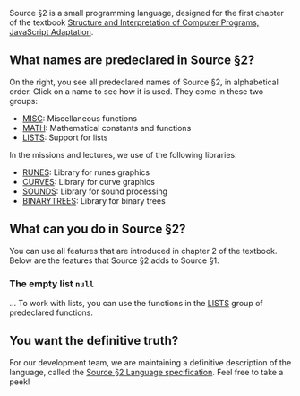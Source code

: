 Source §2 is a small programming language, designed for the first chapter
of the textbook
<a href="https://sicp.comp.nus.edu.sg">Structure and Interpretation
of Computer Programs, JavaScript Adaptation</a>. 

## What names are predeclared in Source §2?

On the right, you see all predeclared names of Source §2, in alphabetical
order. Click on a name to see how it is used. They come in these two groups:
  <ul>
    <li>
      <a href="../MISC/index.html">MISC</a>: Miscellaneous functions
    </li>
    <li>
      <a href="../MATH/index.html">MATH</a>: Mathematical constants and functions
    </li>
    <li>
      <a href="../LISTS/index.html">LISTS</a>: Support for lists
    </li>
  </ul>

In the missions and lectures, we use of the following libraries:
  <ul>
    <li>
      <a href="../RUNES/index.html">RUNES</a>: Library for runes graphics
    </li>
    <li>
      <a href="../CURVES/index.html">CURVES</a>: Library for curve graphics
    </li>
    <li>
      <a href="../SOUNDS/index.html">SOUNDS</a>: Library for sound processing
    </li>
    <li>
      <a href="../SOUNDS/index.html">BINARYTREES</a>: Library for binary trees
    </li>
  </ul>

## What can you do in Source §2?

You can use all features that are introduced in chapter 2 of the
textbook. Below are the features that Source §2 adds to Source §1.

### The empty list `null`

...
To work with lists, you can use the functions in the
<a href="../LISTS/index.html">LISTS</a> group of predeclared functions.

## You want the definitive truth?

For our development team, we are maintaining a definitive description
of the language, called the
<a href="../source_2.pdf">Source §2 Language specification</a>. Feel free to
take a peek!


